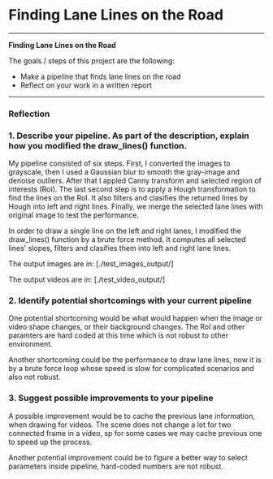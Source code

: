 # **Finding Lane Lines on the Road** 

---

**Finding Lane Lines on the Road**

The goals / steps of this project are the following:
* Make a pipeline that finds lane lines on the road
* Reflect on your work in a written report

---

### Reflection

### 1. Describe your pipeline. As part of the description, explain how you modified the draw_lines() function.

My pipeline consisted of six steps. 
First, I converted the images to grayscale, then I used a Gaussian blur to smooth the gray-image and denoise outliers.
After that I appled Canny transform and selected region of interests (RoI).
The last second step is to apply a Hough transformation to find the lines on the RoI. 
It also filters and clasifies the returned lines by Hough into left and right lines.
Finally, we merge the selected lane lines with original image to test the performance.

In order to draw a single line on the left and right lanes, I modified the draw_lines() function by a brute force method. It computes all selected lines' slopes, filters and clasifies them into left and right lane lines. 

The output images are in: [./test_images_output/]

The output videos are in: [./test_video_output/]


### 2. Identify potential shortcomings with your current pipeline


One potential shortcoming would be what would happen when the image or video shape changes, or their background changes. 
The RoI and other paramters are hard coded at this time which is not robust to other environment.

Another shortcoming could be the performance to draw lane lines, now it is by a brute force loop whose speed is slow for complicated scenarios and also not robust.


### 3. Suggest possible improvements to your pipeline

A possible improvement would be to cache the previous lane information, when drawing for videos. The scene does not change a lot for two connected frame in a video, sp for some cases we may cache previous one to speed up the process.

Another potential improvement could be to figure a better way to select parameters inside pipeline, hard-coded numbers are not robust.
